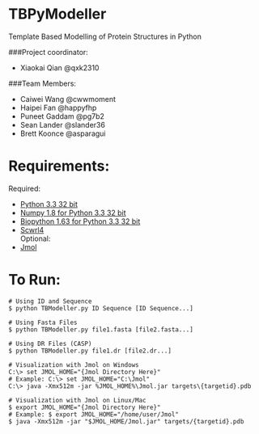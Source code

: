 TBPyModeller
============

Template Based Modelling of Protein Structures in Python

###Project coordinator:  
- Xiaokai Qian @qxk2310  

###Team Members:  
- Caiwei Wang @cwwmoment  
- Haipei Fan @happyfhp  
- Puneet Gaddam @pg7b2  
- Sean Lander @slander36  
- Brett Koonce @asparagui  

Requirements:
=============
Required:  
* [Python 3.3 32 bit](http://www.python.org/download/)  
* [Numpy 1.8 for Python 3.3 32 bit](http://www.numpy.org/)  
* [Biopython 1.63 for Python 3.3 32 bit](http://biopython.org/wiki/Download)  
* [Scwrl4](http://dunbrack.fccc.edu/scwrl4/)  
Optional:  
* [Jmol](http://jmol.sourceforge.net/download/)  

To Run:
=======
```
# Using ID and Sequence  
$ python TBModeller.py ID Sequence [ID Sequence...]  

# Using Fasta Files
$ python TBModeller.py file1.fasta [file2.fasta...]  

# Using DR Files (CASP)
$ python TBModeller.py file1.dr [file2.dr...]  

# Visualization with Jmol on Windows
C:\> set JMOL_HOME="{Jmol Directory Here}"
# Example: C:\> set JMOL_HOME="C:\Jmol"   
C:\> java -Xmx512m -jar %JMOL_HOME%\Jmol.jar targets\{targetid}.pdb

# Visualization with Jmol on Linux/Mac
$ export JMOL_HOME="{Jmol Directory Here}"
# Example: $ export JMOL_HOME="/home/user/Jmol"
$ java -Xmx512m -jar "$JMOL_HOME/Jmol.jar" targets/{targetid}.pdb
```